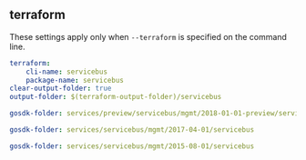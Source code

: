 
## terraform

These settings apply only when `--terraform` is specified on the command line.

``` yaml $(terraform)
terraform:
    cli-name: servicebus
    package-name: servicebus
clear-output-folder: true
output-folder: $(terraform-output-folder)/servicebus
```

``` yaml $(tag) == 'package-2018-01-preview' && $(terraform)
gosdk-folder: services/preview/servicebus/mgmt/2018-01-01-preview/servicebus
```

``` yaml $(tag) == 'package-2017-04' && $(terraform)
gosdk-folder: services/servicebus/mgmt/2017-04-01/servicebus
```

``` yaml $(tag) == 'package-2015-08' && $(terraform)
gosdk-folder: services/servicebus/mgmt/2015-08-01/servicebus
```
